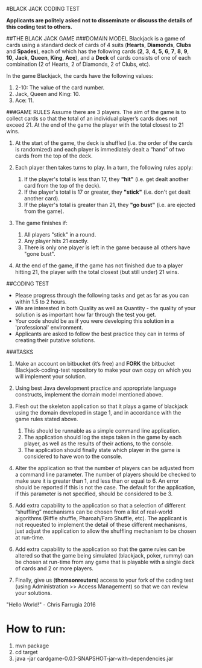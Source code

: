 #BLACK JACK CODING TEST
 
**Applicants are politely asked not to disseminate or discuss the details of this coding test to others.**

##THE BLACK JACK GAME
###DOMAIN MODEL
Blackjack is a game of cards using a standard deck of cards of 4 suits (**Hearts**, **Diamonds**, **Clubs** and **Spades**), each of which has the following cards (**2**, **3**, **4**, **5**, **6**, **7**, **8**, **9**, **10**, **Jack**, **Queen**, **King**, **Ace**), and a **Deck** of cards consists of one of each combination (2 of Hearts, 2 of Diamonds, 2 of Clubs, etc).

In the game Blackjack, the cards have the following values:

1. 2-10: The value of the card number.
2. Jack, Queen and King: 10.
3. Ace: 11. 

###GAME RULES
Assume there are 3 players. The aim of the game is to collect cards so that the total of an individual player’s cards does not exceed 21. At the end of the game the player with the total closest to 21 wins.

1.	At the start of the game, the deck is shuffled (i.e. the order of the cards is randomized) and each player is immediately dealt a “hand” of two cards from the top of the deck.

2.	Each player then takes turns to play. In a turn, the following rules apply:
	1.	If the player's total is less than 17, they **"hit"** (i.e. get dealt another card from the top of the deck).
	2.	If the player's total is 17 or greater, they **"stick"** (i.e. don't get dealt another card).
	3.	If the player's total is greater than 21, they **"go bust"** (i.e. are ejected from the game).

3.	The game finishes if:
	1.	All players "stick" in a round.
	2.	Any player hits 21 exactly.
	3.	There is only one player is left in the game because all others have "gone bust".

4.	At the end of the game, if the game has not finished due to a player hitting 21, the player with the total closest (but still under) 21 wins.

##CODING TEST

* Please progress through the following tasks and get as far as you can within 1.5 to 2 hours.
* We are interested in both Quality as well as Quantity - the quality of your solution is as important how far through the test you get.
* Your code should be as if you were developing this solution in a 'professional' environment. 
* Applicants are asked to follow the best practice they can in terms of creating their putative solutions.

###TASKS

1.	Make an account on bitbucket (it’s free) and **FORK** the bitbucket Blackjack-coding-test repository to make your own copy on which you will implement your solution.

2.	Using best Java development practice and appropriate language constructs, implement the domain model mentioned above. 

3.	Flesh out the skeleton application so that it plays a game of blackjack using the domain developed in stage 1, and 
	in accordance with the game rules stated above.
	1.	This should be runnable as a simple command line application.
	2.	The application should log the steps taken in the game by each player, as well as the results of their actions, to the console.
	3.	The application should finally state which player in the game is considered to have won to the console.

4.	Alter the application so that the number of players can be adjusted from a command line parameter. The number of players should be checked to make sure it is greater than 1, and less than or equal to 6. An error should be reported if this is not the case. The default for the application, if this parameter is not specified, should be considered to be 3.

5.	Add extra capability to the application so that a selection of different “shuffling” mechanisms can be chosen from a list of real-world algorithms (Riffle shuffle, Pharoah/Faro Shuffle, etc). The applicant is not requested to implement the detail of these different mechanisms, just adjust the application to allow the shuffling mechanism to be chosen at run-time.

6.	Add extra capability to the application so that the game rules can be altered so that the game being simulated (blackjack, poker, rummy) can be chosen at run-time from any game that is playable with a single deck of cards and 2 or more players.

7.	Finally, give us (**thomsonreuters**) access to your fork of the coding test (using Administration >> Access Management) so that we can review your solutions.


"Hello World!" - Chris Farrugia 2016


# How to run: #

1. mvn package
1. cd target
1. java -jar cardgame-0.0.1-SNAPSHOT-jar-with-dependencies.jar